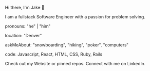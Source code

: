 Hi there, I'm Jake 👋

I am a fullstack Software Engineer with a passion for problem solving.

pronouns: "he" | "him"

location: "Denver"

askMeAbout:  "snowboarding", "hiking", "poker", "computers"

code: Javascript, React, HTML, CSS, Ruby, Rails


Check out my Website or pinned repos. Connect with me on Linkedln.
